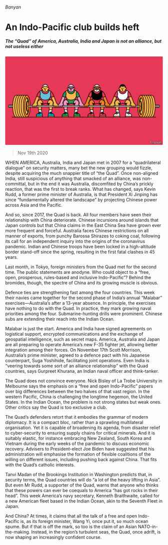 ###### Banyan

# An Indo-Pacific club builds heft 

##### The “Quad” of America, Australia, India and Japan is not an alliance, but not useless either 

![image](images/20201121_ASD001_0.jpg) 

> Nov 19th 2020 

WHEN AMERICA, Australia, India and Japan met in 2007 for a “quadrilateral dialogue” on security matters, many bet the new grouping would fizzle, despite acquiring the much snappier title of “the Quad”. Once non-aligned India, still suspicious of anything that smacked of an alliance, was non-committal, but in the end it was Australia, discomfited by China’s prickly reaction, that was the first to break ranks. What has changed, says Kevin Rudd, a former prime minister of Australia, is that President Xi Jinping has since “fundamentally altered the landscape” by projecting Chinese power across Asia and the Pacific.

And so, since 2017, the Quad is back. All four members have seen their relationship with China deteriorate. Chinese incursions around islands that Japan controls but that China claims in the East China Sea have grown ever more frequent and forceful. Australia faces Chinese restrictions on all manner of exports, from punchy Barossa Shirazes to coking coal, following its call for an independent inquiry into the origins of the coronavirus pandemic. Indian and Chinese troops have been locked in a high-altitude border stand-off since the spring, resulting in the first fatal clashes in 45 years.


Last month, in Tokyo, foreign ministers from the Quad met for the second time. The public statements are anodyne. Who could object to a “free, open, prosperous, rules-based and inclusive Indo-Pacific”? Behind the bromides, though, the spectre of China and its growing muscle is obvious.

Defence ties are strengthening fast among the four countries. This week their navies came together for the second phase of India’s annual “Malabar” exercises—Australia’s after a 13-year absence. In principle, the exercises have nothing to do with the Quad. In practice, they mark growing naval priorities among the four. Submarine-hunting drills were prominent. Chinese subs are extending their reach into the Indian Ocean.

Malabar is just the start. America and India have signed agreements on logistical support, encrypted communications and the exchange of geospatial intelligence, such as secret maps. America, Australia and Japan are all preparing to operate America’s new F-35 fighter jet, allowing better integration among their forces. On November 17th Scott Morrison, Australia’s prime minister, agreed to a defence pact with his Japanese counterpart, Suga Yoshihide, facilitating joint operations. Even India is “veering towards some sort of an alliance relationship” with the Quad countries, says Gurpreet Khurana, an Indian naval officer and think-tanker.

The Quad does not convince everyone. Nick Bisley of La Trobe University in Melbourne says the emphasis on a “free and open Indo-Pacific” papers over big differences between the two halves of that vast region. In the western Pacific, China is challenging the longtime hegemon, the United States. In the Indian Ocean, the problem is not strong states but weak ones. Other critics say the Quad is too exclusive a club.

The Quad’s defenders retort that it embodies the grammar of modern diplomacy. It is a compact bloc, rather than a sprawling multilateral organisation. Yet it is capable of broadening its agenda, from disaster relief to cyber-security to ensuring supply chains for critical minerals. And it is suitably elastic, for instance embracing New Zealand, South Korea and Vietnam during the early weeks of the pandemic to discuss economic recovery. Advisers to President-elect Joe Biden have suggested that his administration will emphasise the formation of flexible coalitions of the willing on different issues, including pushing back against China. That fits with the Quad’s catholic interests.

Tanvi Madan of the Brookings Institution in Washington predicts that, in security terms, the Quad countries will do “a lot of the heavy lifting in Asia”. But even Mr Rudd, a supporter of the Quad, warns that anyone who thinks that these powers can ever be coequals to America “has got rocks in their head”. This week America’s navy secretary, Kenneth Braithwaite, called for a new American fleet based in the Indian Ocean, akin to the Seventh Fleet in Japan.

And China? At times, it claims that all the talk of a free and open Indo-Pacific is, as its foreign minister, Wang Yi, once put it, so much ocean spume. But if that is off the mark, so too is the claim of an Asian NATO-in-the-making. Instead, in the region’s turbulent seas, the Quad, once adrift, is now shaping an increasingly confident course.

